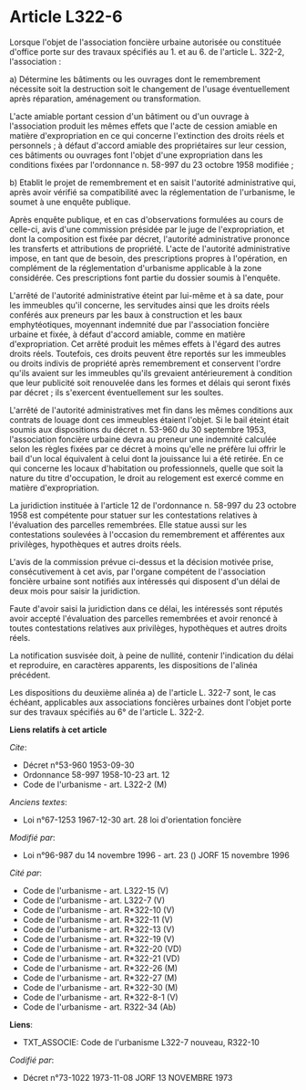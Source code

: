 # Article L322-6

Lorsque l'objet de l'association foncière urbaine autorisée ou constituée d'office porte sur des travaux spécifiés au 1. et
au 6. de l'article L. 322-2, l'association :

a) Détermine les bâtiments ou les ouvrages dont le remembrement nécessite soit la destruction soit le changement de l'usage
éventuellement après réparation, aménagement ou transformation.

L'acte amiable portant cession d'un bâtiment ou d'un ouvrage à l'association produit les mêmes effets que l'acte de cession
amiable en matière d'expropriation en ce qui concerne l'extinction des droits réels et personnels ; à défaut d'accord amiable
des propriétaires sur leur cession, ces bâtiments ou ouvrages font l'objet d'une expropriation dans les conditions fixées par
l'ordonnance n. 58-997 du 23 octobre 1958 modifiée ;

b) Etablit le projet de remembrement et en saisit l'autorité administrative qui, après avoir vérifié sa compatibilité avec la
réglementation de l'urbanisme, le soumet à une enquête publique.

Après enquête publique, et en cas d'observations formulées au cours de celle-ci, avis d'une commission présidée par le juge
de l'expropriation, et dont la composition est fixée par décret, l'autorité administrative prononce les transferts et
attributions de propriété. L'acte de l'autorité administrative impose, en tant que de besoin, des prescriptions propres à
l'opération, en complément de la réglementation d'urbanisme applicable à la zone considérée. Ces prescriptions font partie du
dossier soumis à l'enquête.

L'arrêté de l'autorité administrative éteint par lui-même et à sa date, pour les immeubles qu'il concerne, les servitudes
ainsi que les droits réels conférés aux preneurs par les baux à construction et les baux emphytéotiques, moyennant indemnité
due par l'association foncière urbaine et fixée, à défaut d'accord amiable, comme en matière d'expropriation. Cet arrêté
produit les mêmes effets à l'égard des autres droits réels. Toutefois, ces droits peuvent être reportés sur les immeubles ou
droits indivis de propriété après remembrement et conservent l'ordre qu'ils avaient sur les immeubles qu'ils grevaient
antérieurement à condition que leur publicité soit renouvelée dans les formes et délais qui seront fixés par décret ; ils
s'exercent éventuellement sur les soultes.

L'arrêté de l'autorité administratives met fin dans les mêmes conditions aux contrats de louage dont ces immeubles étaient
l'objet. Si le bail éteint était soumis aux dispositions du décret n. 53-960 du 30 septembre 1953, l'association foncière
urbaine devra au preneur une indemnité calculée selon les règles fixées par ce décret à moins qu'elle ne préfère lui offrir
le bail d'un local équivalent à celui dont la jouissance lui a été retirée. En ce qui concerne les locaux d'habitation ou
professionnels, quelle que soit la nature du titre d'occupation, le droit au relogement est exercé comme en matière
d'expropriation.

La juridiction instituée à l'article 12 de l'ordonnance n. 58-997 du 23 octobre 1958 est compétente pour statuer sur les
contestations relatives à l'évaluation des parcelles remembrées. Elle statue aussi sur les contestations soulevées à
l'occasion du remembrement et afférentes aux privilèges, hypothèques et autres droits réels.

L'avis de la commission prévue ci-dessus et la décision motivée prise, consécutivement à cet avis, par l'organe compétent de
l'association foncière urbaine sont notifiés aux intéressés qui disposent d'un délai de deux mois pour saisir la juridiction.

Faute d'avoir saisi la juridiction dans ce délai, les intéressés sont réputés avoir accepté l'évaluation des parcelles
remembrées et avoir renoncé à toutes contestations relatives aux privilèges, hypothèques et autres droits réels.

La notification susvisée doit, à peine de nullité, contenir l'indication du délai et reproduire, en caractères apparents, les
dispositions de l'alinéa précédent.

Les dispositions du deuxième alinéa a) de l'article L. 322-7 sont, le cas échéant, applicables aux associations foncières
urbaines dont l'objet porte sur des travaux spécifiés au 6° de l'article L. 322-2.

**Liens relatifs à cet article**

_Cite_:

  - Décret n°53-960 1953-09-30
  - Ordonnance 58-997 1958-10-23 art. 12
  - Code de l'urbanisme - art. L322-2 (M)

_Anciens textes_:

  - Loi n°67-1253 1967-12-30 art. 28 loi d'orientation foncière

_Modifié par_:

  - Loi n°96-987 du 14 novembre 1996 - art. 23 () JORF 15 novembre 1996

_Cité par_:

  - Code de l'urbanisme - art. L322-15 (V)
  - Code de l'urbanisme - art. L322-7 (V)
  - Code de l'urbanisme - art. R*322-10 (V)
  - Code de l'urbanisme - art. R*322-11 (V)
  - Code de l'urbanisme - art. R*322-13 (V)
  - Code de l'urbanisme - art. R*322-19 (V)
  - Code de l'urbanisme - art. R*322-20 (VD)
  - Code de l'urbanisme - art. R*322-21 (VD)
  - Code de l'urbanisme - art. R*322-26 (M)
  - Code de l'urbanisme - art. R*322-27 (M)
  - Code de l'urbanisme - art. R*322-30 (M)
  - Code de l'urbanisme - art. R*322-8-1 (V)
  - Code de l'urbanisme - art. R322-34 (Ab)

**Liens**:

  - TXT_ASSOCIE: Code de l'urbanisme L322-7 nouveau, R322-10

_Codifié par_:

  - Décret n°73-1022 1973-11-08 JORF 13 NOVEMBRE 1973

